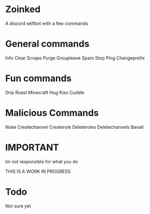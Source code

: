 # Zoinked
A discord selfbot with a few commands
# General commands
Info
Clear
Scrape
Purge
Groupleave
Spam
Stop
Ping
Changeprefix
# Fun commands
Drip
Roast
Minecraft
Hug
Kiss
Cuddle
# Malicious Commands
Nuke
Createchannel
Createrole
Deleteroles
Deletechannels
Banall
# IMPORTANT
Im not responsible for what you do

THIS IS A WORK IN PROGRESS
# Todo
Not sure yet
